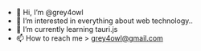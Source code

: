 - 👋 Hi, I’m @grey4owl
- 👀 I’m interested in everything about web technology..
- 🌱 I’m currently learning tauri.js
- 📫 How to reach me > grey4owl@gmail.com

<!---
grey4owl/grey4owl is a ✨ special ✨ repository because its `README.md` (this file) appears on your GitHub profile.
You can click the Preview link to take a look at your changes.
--->
